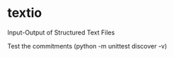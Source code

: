 # textio

Input-Output of Structured Text Files

Test the commitments (python -m unittest discover -v)